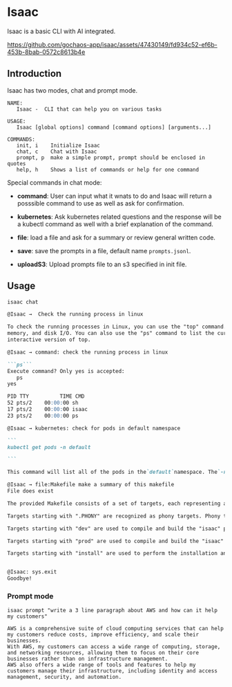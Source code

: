 # Isaac

Isaac is a basic CLI with AI integrated. 

https://github.com/gochaos-app/isaac/assets/47430149/fd934c52-ef6b-453b-8bab-0572c8613b4e

## Introduction
Isaac has two modes, chat and prompt mode.

```
NAME:
   Isaac -  CLI that can help you on various tasks

USAGE:
   Isaac [global options] command [command options] [arguments...]

COMMANDS:
   init, i    Initialize Isaac
   chat, c    Chat with Isaac
   prompt, p  make a simple prompt, prompt should be enclosed in quotes
   help, h    Shows a list of commands or help for one command
```

Special commands in chat mode: 

* **command**:    User can input what it wnats to do and Isaac will return a posssible command to use as well as ask for confirmation. 

* **kubernetes**: Ask kubernetes related questions and the response will be a kubectl command as well with a brief explanation of the command.

* **file**: load a file and ask for a summary or review general written code.
* **save**: save the prompts in a file, default name `prompts.jsonl`.

* **uploadS3**:  Upload prompts file to an s3 specified in init file.


## Usage

````markdown
isaac chat

@Isaac →  Check the running process in linux    

To check the running processes in Linux, you can use the "top" command. This command provides a real-time view of the running processes and their resource usage, such as CPU,
memory, and disk I/O. You can also use the "ps" command to list the currently running processes. Additionally, you can use the "htop" command, which is a more advanced and
interactive version of top.

@Isaac → command: check the running process in linux

```ps```
Execute command? Only yes is accepted: 
   ps   
yes 

PID TTY          TIME CMD
52 pts/2    00:00:00 sh
17 pts/2    00:00:00 isaac
23 pts/2    00:00:00 ps

@Isaac → kubernetes: check for pods in default namespace

```
kubectl get pods -n default

```

This command will list all of the pods in the`default`namespace. The`-n`flag allows you to specify a specific namespace, and the`get pods`command lists all of the pods in that namespace.

@Isaac → file:Makefile make a summary of this makefile
File does exist

The provided Makefile consists of a set of targets, each representing a specific action. The targets are organized into sections, denoted by labels like "dev", "prod", "install", and "compile".

Targets starting with ".PHONY" are recognized as phony targets. Phony targets are used to indicate that a command or actions should be taken, rather than actually performing a specific task.

Targets starting with "dev" are used to compile and build the "isaac" program. The "go build" command is used to compile the source code and build an executable binary, which is then placed in "~/bin/isaac".

Targets starting with "prod" are used to compile and build the "isaac" program with additional options, specifically the "-ldflags" option, which is used to specify additional flags for the linker. The resulting binary is then placed in "~/bin/isaac".

Targets starting with "install" are used to perform the installation and deployment of the "isaac" program. The "install" target first performs the "prod" target, and then performs the "move" target, which moves the compiled binary


@Isaac: sys.exit
Goodbye!

````

### Prompt mode

```
isaac prompt "write a 3 line paragraph about AWS and how can it help my customers"

AWS is a comprehensive suite of cloud computing services that can help my customers reduce costs, improve efficiency, and scale their businesses. 
With AWS, my customers can access a wide range of computing, storage, and networking resources, allowing them to focus on their core businesses rather than on infrastructure management. 
AWS also offers a wide range of tools and features to help my customers manage their infrastructure, including identity and access management, security, and automation.
```



